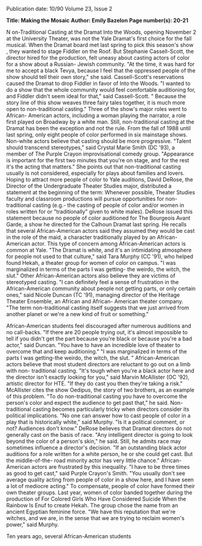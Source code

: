 Publication date: 10/90
Volume 23, Issue 2

**Title: Making the Mosaic**
**Author: Emily Bazelon**
**Page number(s): 20-21**

N on-Traditional Casting at the Dramat 
Into the Woods, opening November 2 at the University Theater, 
was not the Yale Dramat's first choice for the fall musical. 
When the Dramat board met last spring to pick this season's 
show , they wanted to stage Fiddler on the Roof. But Stephanie 
Cassell-Scott, the director hired for the production, felt uneasy 
about casting actors of color for a show about a Russian-
Jewish community. "At the time, it was hard for me to accept 
a black Tevya, because I feel that the oppressed people of the 
show should tell their own story," she said. 
Cassell-Scott's reservations caused the 
Dramat to drop Fiddler in favor of Into the Woods. "I wanted to do a show that the 
whole community would feel comfortable 
auditioning for, and Fiddler didn't seem 
ideal for that," said Cassell-Scott. " Because 
the story line of this show weaves three 
fairy tales together, it is much more open 
to non-traditional casting." Three of the 
show's major roles went to African-
American actors, including a woman 
playing the narrator, a role first played on 
Broadway by a white man. 
Still, non-traditional casting at the 
Dramat has been the exception and not the 
rule. From the fall of 1988 until last spring, 
only eight people of color performed in six 
mainstage shows. Non-white actors 
believe that casting should be more 
progressive. "Talent should transcend 
stereotypes," said Crystal Marie Smith 
(DC '93), a member of The Purple Crayon 
improvisational 
comedy 
group. 
"Appearance is important for the first two 
minutes that you're on stage, and for the 
rest it's the acting that matters." She 
points out that non-traditional casting 
usually is not considered, especially for 
plays about families and lovers. 
Hoping to attract more people of color 
to Yale auditions, David DeRose, the 
Director of the Undergraduate Theater Studies major, 
distributed a statement at the beginning of the term: 
Whenever possible, Theater Studies 
faculty and classroom productions 
will pursue opportunities for non-traditional 
casting (e.g.- the casting of people of color 
and/or women in roles written for or 
"traditionally" given to white males). 
DeRose issued this statement because no people of color 
auditioned for The Bourgeois Avant 
Garde, a show he directed for the 
Calhoun Dramat last spring. He 
recalls that several African-American 
actors said they assumed they would 
be cast in the role of the maid, a 
character traditionally played by an 
African-American actor. This type of 
concern among African-American 
actors is common at Yale. "The 
Dramat is white, and it's an 
intimidating atmosphere for people 
not used to that culture," said Tara 
Murphy (CC '91), who helped found 
Hekah, a theater group for women of 
color on campus. "I was marginalized 
in terms of the parts I was getting-
the weirdo, the witch, the slut." Other 
African-American actors also believe 
they are victims of stereotyped 
casting. "I can definitely feel a sense 
of frustration in the African-American 
community about people not getting 
parts, or only certain ones," said 
Nicole Duncan (TC '91), managing 
director of the Heritage Theater 
Ensemble, an African and African-
American theater company. "The term 
non-traditional casting itself suggests 
that we just arrived from another 
planet or we're a new kind of fruit or 
something." 

African-American students feel discouraged after 
numerous auditions and no call-backs. "If there are 20 people 
trying out, it's almost impossible to tell if you didn't get the 
part because you're black or because you're a bad actor," said 
Duncan. "You have to have an incredible love of theater to 
overcome that and keep auditioning." 
"I was marginalized in terms of the 
parts I was getting-the weirdo, the 
witch, the slut. " 
African-American actors believe that most student 
directors are reluctant to go out on a limb with non-
traditional casting. "It's tough when you're a black actor here 
and the director isn't exactly looking for you," said Marvin 
McAllister (OC '92), artistic director for HTE. "If they do cast 
you then they're taking a risk." McAllister cites the show 
Oedipus, the story of two brothers, as an example of this 
problem. "To do non-traditional casting you have to 
overcome the person's color and expect the audience to get 
past that," he said. Non-traditional casting becomes 
particularly tricky when directors consider its political 
implications. "No one can answer how to cast people of color 
in a play that is historically white," said Murphy. "Is it a 
political comment, or not? Audiences don't know." 
DeRose believes that Dramat directors do not generally 
cast on the basis of race. "Any intelligent director is going to 
look beyond the color of a person's skin," he said. Still, he 
admits race may sometimes influence a director's decision. 
"If an outstanding black actor auditions for a role written for a 
white person, he or she could get cast. But the middle-of-the-
road minority actor has very little chance." 
African-
American actors are frustrated by this inequality. "I have to be 
three times as good to get cast," said Purple Crayon's Smith. 
"You usually don't see average quality acting from people of 
color in a show here, and I have seen a lot of mediocre 
acting." 
To compensate, people of color have formed their own 
theater groups. Last year, women of color banded together 
during the production of For Colored Girls Who Have Considered 
Suicide When the Rainbow Is Enuf to create Hekah. The group 
chose the name from an ancient Egyptian feminine force. "We 
have this reputation that we're witches, and we are, in the 
sense that we are trying to reclaim women's power," said 
Murphy.

Ten years ago, several African-American students